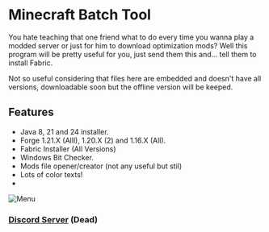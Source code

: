 # Minecraft Batch Tool
You hate teaching that one friend what to do every time you wanna play a modded server or just for him to download optimization mods? Well this program will be pretty useful for you, just send them this and... tell them to install Fabric.

Not so useful considering that files here are embedded and doesn't have all versions, downloadable soon but the offline version will be keeped.

## Features

 -  Java 8, 21 and 24 installer.
  -  Forge 1.21.X (Alll), 1.20.X (2) and 1.16.X (All).
 -   Fabric Installer (All Versions)
 -  Windows Bit Checker.
 -   Mods file opener/creator (not any useful but stil)
  -  Lots of color texts!
  -  
![Menu](https://github.com/user-attachments/assets/9356968c-51f5-4a11-be7d-b200220e798b)


### [Discord Server](https://discord.gg/DKk7twxm5u) (Dead)
